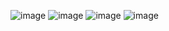 
![image](https://github.com/user-attachments/assets/b00e38fd-2585-4bda-8eb2-1afe69243fe3)
![image](https://github.com/user-attachments/assets/3ae7a22b-0455-4872-96f5-36d2370930f5)
![image](https://github.com/user-attachments/assets/c9153274-92ca-4864-b2bd-ba6628f9a402)
![image](https://github.com/user-attachments/assets/b2008cde-bc25-43db-a599-def80c888fc4)























